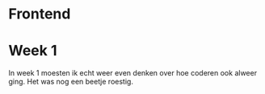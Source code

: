 # Frontend

# Week 1
In week 1 moesten ik echt weer even denken over hoe coderen ook alweer ging. Het was nog een beetje roestig. 
